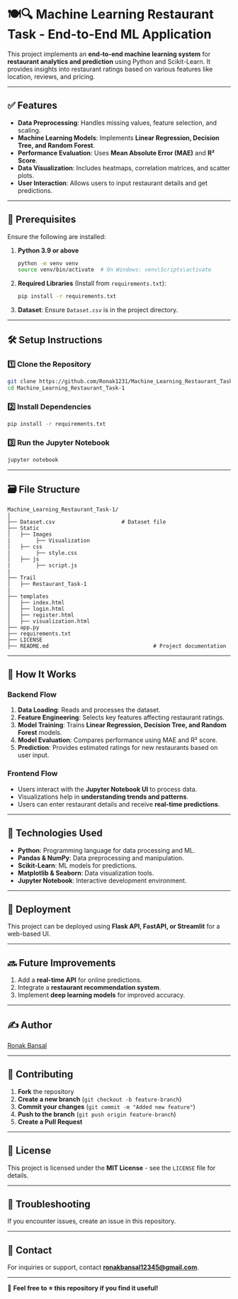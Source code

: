 # 🍽️🔍 Machine Learning Restaurant Task - End-to-End ML Application

This project implements an **end-to-end machine learning system** for **restaurant analytics and prediction** using Python and Scikit-Learn. It provides insights into restaurant ratings based on various features like location, reviews, and pricing.

---

## ✅ Features

- **Data Preprocessing**: Handles missing values, feature selection, and scaling.
- **Machine Learning Models**: Implements **Linear Regression, Decision Tree, and Random Forest**.
- **Performance Evaluation**: Uses **Mean Absolute Error (MAE)** and **R² Score**.
- **Data Visualization**: Includes heatmaps, correlation matrices, and scatter plots.
- **User Interaction**: Allows users to input restaurant details and get predictions.

---

## 📜 Prerequisites

Ensure the following are installed:

1. **Python 3.9 or above**  
   ```sh
   python -m venv venv
   source venv/bin/activate  # On Windows: venv\Scripts\activate
   ```
2. **Required Libraries** (Install from `requirements.txt`):
   ```sh
   pip install -r requirements.txt
   ```
3. **Dataset**: Ensure `Dataset.csv` is in the project directory.

---

## 🛠 Setup Instructions

### 1️⃣ Clone the Repository

```sh
git clone https://github.com/Ronak1231/Machine_Learning_Restaurant_Task-1.git
cd Machine_Learning_Restaurant_Task-1
```

### 2️⃣ Install Dependencies

```sh
pip install -r requirements.txt
```

### 3️⃣ Run the Jupyter Notebook

```sh
jupyter notebook
```

---

## 🗃️ File Structure

```
Machine_Learning_Restaurant_Task-1/
│
├── Dataset.csv                     # Dataset file
├── Static
│   ├── Images
|        ├── Visualization
│   ├── css
|        ├── style.css
│   ├── js
|        ├── script.js
|
├── Trail
│   ├── Restaurant_Task-1
|
├── templates
│   ├── index.html
│   ├── login.html
│   ├── register.html
│   ├── visualization.html
├── app.py
├── requirements.txt
├── LICENSE
├── README.md                                 # Project documentation
```

---

## 🤷 How It Works

### Backend Flow

1. **Data Loading**: Reads and processes the dataset.
2. **Feature Engineering**: Selects key features affecting restaurant ratings.
3. **Model Training**: Trains **Linear Regression, Decision Tree, and Random Forest** models.
4. **Model Evaluation**: Compares performance using MAE and R² score.
5. **Prediction**: Provides estimated ratings for new restaurants based on user input.

### Frontend Flow

- Users interact with the **Jupyter Notebook UI** to process data.
- Visualizations help in **understanding trends and patterns**.
- Users can enter restaurant details and receive **real-time predictions**.

---

## 🤖 Technologies Used

- **Python**: Programming language for data processing and ML.
- **Pandas & NumPy**: Data preprocessing and manipulation.
- **Scikit-Learn**: ML models for predictions.
- **Matplotlib & Seaborn**: Data visualization tools.
- **Jupyter Notebook**: Interactive development environment.

---

## 🚚 Deployment

This project can be deployed using **Flask API, FastAPI, or Streamlit** for a web-based UI.

---

## 🔜 Future Improvements

1. Add a **real-time API** for online predictions.
2. Integrate a **restaurant recommendation system**.
3. Implement **deep learning models** for improved accuracy.

---

## ✍️ Author  
[Ronak Bansal](https://github.com/Ronak1231)

---

## 🙌 Contributing  
1. **Fork** the repository  
2. **Create a new branch** (`git checkout -b feature-branch`)  
3. **Commit your changes** (`git commit -m "Added new feature"`)  
4. **Push to the branch** (`git push origin feature-branch`)  
5. **Create a Pull Request**  

---

## 📜 License

This project is licensed under the **MIT License** - see the `LICENSE` file for details.

---

## 🐛 Troubleshooting  
If you encounter issues, create an issue in this repository.

---

## 📧 Contact  
For inquiries or support, contact **ronakbansal12345@gmail.com**.

---

🚀 **Feel free to ⭐ this repository if you find it useful!**  
